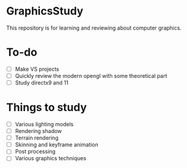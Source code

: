 # GraphicsStudy
This repository is for learning and reviewing about computer graphics.

# To-do
* [ ] Make VS projects
* [ ] Quickly review the modern opengl with some theoretical part
* [ ] Study directx9 and 11

# Things to study
* [ ] Various lighting models
* [ ] Rendering shadow
* [ ] Terrain rendering
* [ ] Skinning and keyframe animation
* [ ] Post processing
* [ ] Various graphics techniques
